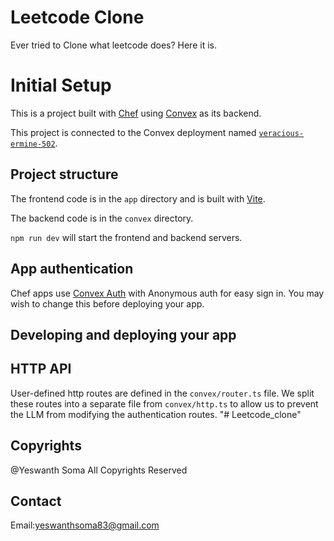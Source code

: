 # Leetcode Clone
Ever tried to Clone what leetcode does? Here it is.
# Initial Setup
  
This is a project built with [Chef](https://chef.convex.dev) using [Convex](https://convex.dev) as its backend.
  
This project is connected to the Convex deployment named [`veracious-ermine-502`](https://dashboard.convex.dev/d/veracious-ermine-502).
  
## Project structure
  
The frontend code is in the `app` directory and is built with [Vite](https://vitejs.dev/).
  
The backend code is in the `convex` directory.
  
`npm run dev` will start the frontend and backend servers.

## App authentication

Chef apps use [Convex Auth](https://auth.convex.dev/) with Anonymous auth for easy sign in. You may wish to change this before deploying your app.

## Developing and deploying your app



## HTTP API

User-defined http routes are defined in the `convex/router.ts` file. We split these routes into a separate file from `convex/http.ts` to allow us to prevent the LLM from modifying the authentication routes.
"# Leetcode_clone" 


## Copyrights

@Yeswanth Soma All Copyrights Reserved

## Contact

Email:yeswanthsoma83@gmail.com
